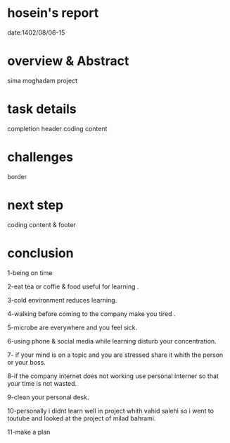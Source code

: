 # hosein's report
date:1402/08/06-15

# overview & Abstract
sima moghadam project
# task details
completion header
coding content
# challenges
border
# next step
coding content & footer
# conclusion
1-being on time

2-eat tea or coffie & food useful for learning .

3-cold environment reduces learning.

4-walking before coming to the company make you tired .

5-microbe are everywhere and you feel sick.

6-using phone & social media while learning disturb your concentration.

7- if your mind is on a topic and you are stressed share it whith the person or your boss.

8-if the company internet does not working use personal interner so that your time is not wasted.

9-clean your personal desk.

10-personally i didnt learn well in project whith vahid salehi so i went to toutube and looked at the project of milad bahrami.

11-make a plan

